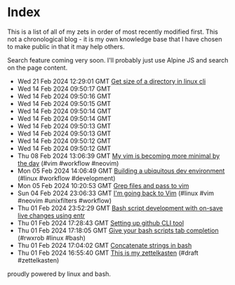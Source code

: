 # Index

This is a list of all of my zets in order of most recently modified first. This not a chronological blog - it is my own knowledge base that I have chosen to make public in that it may help others.

Search feature coming very soon. I'll probably just use Alpine JS and search on the page content.

 - <time>Wed 21 Feb 2024 12:29:01 GMT</time> [Get size of a directory in linux cli](../10/) <span class='tags-list'></span>
 - <time>Wed 14 Feb 2024 09:50:17 GMT</time> [](../html/4/) <span class='tags-list'></span>
 - <time>Wed 14 Feb 2024 09:50:16 GMT</time> [](../html/1/) <span class='tags-list'></span>
 - <time>Wed 14 Feb 2024 09:50:15 GMT</time> [](../html/5/) <span class='tags-list'></span>
 - <time>Wed 14 Feb 2024 09:50:14 GMT</time> [](../html/8/) <span class='tags-list'></span>
 - <time>Wed 14 Feb 2024 09:50:14 GMT</time> [](../html/7/) <span class='tags-list'></span>
 - <time>Wed 14 Feb 2024 09:50:13 GMT</time> [](../html/3/) <span class='tags-list'></span>
 - <time>Wed 14 Feb 2024 09:50:13 GMT</time> [](../html/2/) <span class='tags-list'></span>
 - <time>Wed 14 Feb 2024 09:50:12 GMT</time> [](../html/6/) <span class='tags-list'></span>
 - <time>Wed 14 Feb 2024 09:50:12 GMT</time> [](../html/9/) <span class='tags-list'></span>
 - <time>Thu 08 Feb 2024 13:06:39 GMT</time> [My vim is becoming more minimal by the day](../9/) <span class='tags-list'>(#vim #workflow #neovim)</span>
 - <time>Mon 05 Feb 2024 14:06:49 GMT</time> [Building a ubiquitous dev environment](../8/) <span class='tags-list'>(#linux #workflow #development)</span>
 - <time>Mon 05 Feb 2024 10:20:53 GMT</time> [Grep files and pass to vim](../7/) <span class='tags-list'></span>
 - <time>Sun 04 Feb 2024 23:06:33 GMT</time> [I'm going back to Vim](../6/) <span class='tags-list'>(#linux #vim #neovim #unixfilters #workflow)</span>
 - <time>Thu 01 Feb 2024 23:52:29 GMT</time> [Bash script development with on-save live changes using entr](../3/) <span class='tags-list'></span>
 - <time>Thu 01 Feb 2024 17:28:43 GMT</time> [Setting up github CLI tool](../5/) <span class='tags-list'></span>
 - <time>Thu 01 Feb 2024 17:18:05 GMT</time> [Give your bash scripts tab completion](../4/) <span class='tags-list'>(#rwxrob #linux #bash)</span>
 - <time>Thu 01 Feb 2024 17:04:02 GMT</time> [Concatenate strings in bash](../2/) <span class='tags-list'></span>
 - <time>Thu 01 Feb 2024 16:55:40 GMT</time> [This is my zettelkasten](../1/) <span class='tags-list'>(#draft #zettelkasten)</span>


proudly powered by linux and bash.
